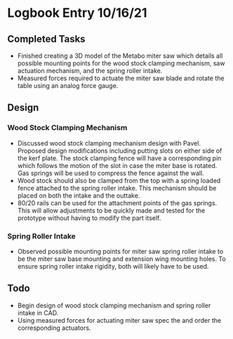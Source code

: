 # Logbook Entry 10/16/21

## Completed Tasks
- Finished creating a 3D model of the Metabo miter saw which details all possible mounting points for the wood stock clamping mechanism, saw actuation mechanism, and the spring roller intake.
- Measured forces required to actuate the miter saw blade and rotate the table using an analog force gauge.

## Design
### Wood Stock Clamping Mechanism
- Discussed wood stock clamping mechanism design with Pavel. Proposed design modifications including putting slots on either side of the kerf plate. The stock clamping fence will have a corresponding pin which follows the motion of the slot in case the miter base is rotated. Gas springs will be used to compress the fence against the wall.
- Wood stock should also be clamped from the top with a spring loaded fence attached to the spring roller intake. This mechanism should be placed on both the intake and the outtake.
- 80/20 rails can be used for the attachment points of the gas springs. This will allow adjustments to be quickly made and tested for the prototype without having to modify the part itself. 
### Spring Roller Intake
- Observed possible mounting points for miter saw spring roller intake to be the miter saw base mounting and extension wing mounting holes. To ensure spring roller intake rigidity, both will likely have to be used.
## Todo
- Begin design of wood stock clamping mechanism and spring roller intake in CAD.
- Using measured forces for actuating miter saw spec the and order the corresponding actuators.